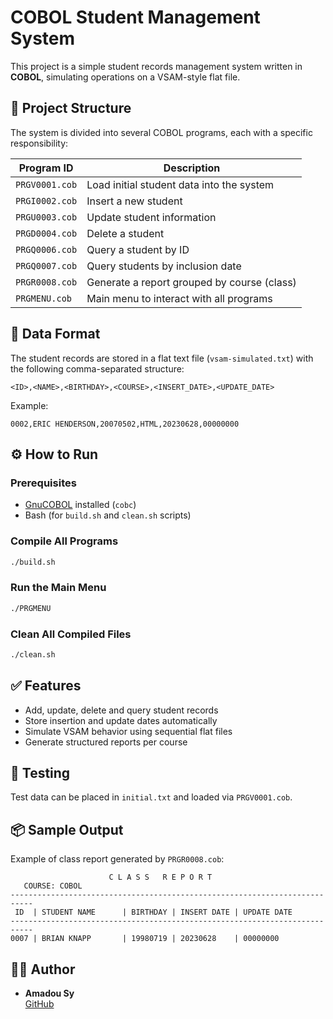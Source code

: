 # COBOL Student Management System

This project is a simple student records management system written in **COBOL**, simulating operations on a VSAM-style flat file.

## 📁 Project Structure

The system is divided into several COBOL programs, each with a specific responsibility:

| Program ID      | Description                                  |
|----------------|----------------------------------------------|
| `PRGV0001.cob` | Load initial student data into the system     |
| `PRGI0002.cob` | Insert a new student                          |
| `PRGU0003.cob` | Update student information                    |
| `PRGD0004.cob` | Delete a student                              |
| `PRGQ0006.cob` | Query a student by ID                         |
| `PRGQ0007.cob` | Query students by inclusion date              |
| `PRGR0008.cob` | Generate a report grouped by course (class)  |
| `PRGMENU.cob`  | Main menu to interact with all programs       |

## 📄 Data Format

The student records are stored in a flat text file (`vsam-simulated.txt`) with the following comma-separated structure:

```
<ID>,<NAME>,<BIRTHDAY>,<COURSE>,<INSERT_DATE>,<UPDATE_DATE>
```

Example:
```
0002,ERIC HENDERSON,20070502,HTML,20230628,00000000
```

## ⚙️ How to Run

### Prerequisites
- [GnuCOBOL](https://open-cobol.sourceforge.io/) installed (`cobc`)
- Bash (for `build.sh` and `clean.sh` scripts)

### Compile All Programs

```bash
./build.sh
```

### Run the Main Menu

```bash
./PRGMENU
```

### Clean All Compiled Files

```bash
./clean.sh
```

## ✅ Features

- Add, update, delete and query student records
- Store insertion and update dates automatically
- Simulate VSAM behavior using sequential flat files
- Generate structured reports per course

## 🧪 Testing

Test data can be placed in `initial.txt` and loaded via `PRGV0001.cob`.

## 📦 Sample Output

Example of class report generated by `PRGR0008.cob`:
```
                      C L A S S   R E P O R T
   COURSE: COBOL
---------------------------------------------------------------------------
 ID  | STUDENT NAME      | BIRTHDAY | INSERT DATE | UPDATE DATE
---------------------------------------------------------------------------
0007 | BRIAN KNAPP       | 19980719 | 20230628    | 00000000
```

## 👨‍💻 Author

- **Amadou Sy**  
  [GitHub](https://github.com/amadousy22)
